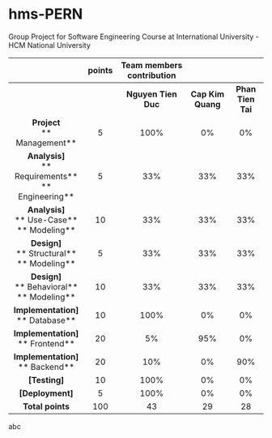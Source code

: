 # hms-PERN
Group Project for Software Engineering Course at International University - HCM National University

|                                                                                          | **points**  | **Team members contribution**                                                                     |                    |                    |
| :--------------------------------------------------------------------------------------: | :---------: | :-----------------------------------------------------------------------------------------------: | :----------------: | :----------------: |
|                                                                                          |             | **Nguyen Tien Duc**                                                                               | **Cap Kim Quang**  | **Phan Tien Tai**  |
| **Project** <br> ** Management**                                                         | 5           | 100%                                                                                              | 0%                 | 0%                 |
| **Analysis]** <br> ** Requirements** <br> ** Engineering**                               | 5           | 33%                                                                                               | 33%                | 33%                |
| **Analysis]** <br> ** Use-Case** <br> ** Modeling**                                      | 10          | 33%                                                                                               | 33%                | 33%                |
| **Design]** <br> ** Structural** <br> ** Modeling**                                      | 5           | 33%                                                                                               | 33%                | 33%                |
| **Design]** <br> ** Behavioral** <br> ** Modeling**                                      | 10          | 33%                                                                                               | 33%                | 33%                |
| **Implementation]** <br> ** Database**                                                   | 10          | 100%                                                                                              | 0%                 | 0%                 |
| **Implementation]** <br> ** Frontend**                                                   | 20          | 5%                                                                                                | 95%                | 0%                 |
| **Implementation]** <br> ** Backend**                                                    | 20          | 10%                                                                                               | 0%                 | 90%                |
| **[Testing]**                                                                            | 10          | 100%                                                                                              | 0%                 | 0%                 |
| **[Deployment]**                                                                         | 5           | 100%                                                                                              | 0%                 | 0%                 |
| **Total points**                                                                         | 100         | 43                                                                                                | 29                 | 28                 |


abc
